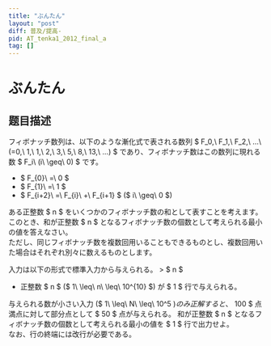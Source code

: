 ```yaml
---
title: "ぶんたん"
layout: "post"
diff: 普及/提高-
pid: AT_tenka1_2012_final_a
tag: []
---
```


# ぶんたん

## 题目描述

[problemUrl]: https://atcoder.jp/contests/tenka1-2012-final/tasks/tenka1_2012_final_a

 フィボナッチ数列は、以下のような漸化式で表される数列 $ F_0,\ F_1,\ F_2,\ …\ (=0,\ 1,\ 1,\ 2,\ 3,\ 5,\ 8,\ 13,\ …) $ であり、フィボナッチ数はこの数列に現れる数 $ F_i\ (i\ \geq\ 0) $ です。

- $ F_{0}\ =\ 0 $
- $ F_{1}\ =\ 1 $
- $ F_{i+2}\ =\ F_{i}\ +\ F_{i+1} $ ($ i\ \geq\ 0 $)

 ある正整数 $ n $ をいくつかのフィボナッチ数の和として表すことを考えます。  
 このとき、和が正整数 $ n $ となるフィボナッチ数の個数として考えられる最小の値を答えなさい。  
 ただし、同じフィボナッチ数を複数回用いることもできるものとし、複数回用いた場合はそれぞれ別々に数えるものとします。

 入力は以下の形式で標準入力から与えられる。 > $ n $

- 正整数 $ n $ ($ 1\ \leq\ n\ \leq\ 10^{10} $) が $ 1 $ 行で与えられる。
 
 与えられる数が小さい入力 ($ 1\ \leq\ N\ \leq\ 10^5 $) のみ正解すると、$ 100 $ 点満点に対して部分点として $ 50 $ 点が与えられる。 和が正整数 $ n $ となるフィボナッチ数の個数として考えられる最小の値を $ 1 $ 行で出力せよ。  
 なお、行の終端には改行が必要である。

